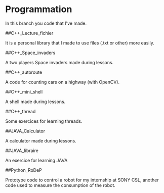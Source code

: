 # Programmation

In this branch you code that I've made.

##C++_Lecture_fichier

It is a personal library that I made to use files (.txt or other) more easily.

##C++_Space_invaders

A two players Space invaders made during lessons.

##C++_autoroute

A code for counting cars on a highway (with OpenCV).

##C++_mini_shell

A shell made during lessons.

##C++_thread

Some exercices for learning threads.

##JAVA_Calculator

A calculator made during lessons.

##JAVA_libraire

An exercice for learning JAVA

##Python_RoDeP

Prototype code to control a robot for my internship at SONY CSL, another code used to measure the consumption of the robot.
